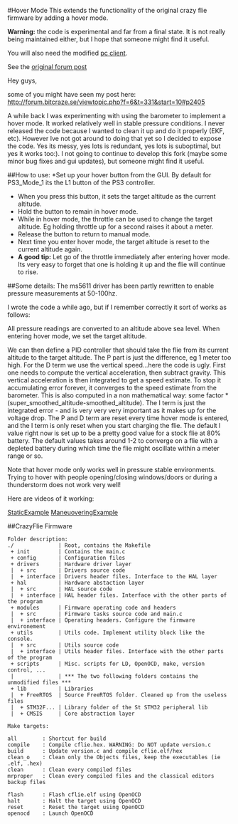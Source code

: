 #Hover Mode
This extends the functionality of the original crazy flie firmware by adding a hover mode.

**Warning:** the code is experimental and far from a final state. It is not really being 
maintained either, but I hope that someone might find it useful.

You will also need the modified [pc client](https://bitbucket.org/bitcraze/crazyflie-pc-client "pc-client OMWDUNKLEY").


See the [original forum post](http://forum.bitcraze.se/viewtopic.php?f=6&t=523&p=3351#p3351 "Original Post")


Hey guys,

some of you might have seen my post here: 
http://forum.bitcraze.se/viewtopic.php?f=6&t=331&start=10#p2405

A while back I was experimenting with using the barometer to implement a hover mode. 
It worked relatively well in stable pressure conditions. I never released the code 
because I wanted to clean it up and do it properly (EKF, etc). However Ive not got 
around to doing that yet so I decided to expose the code. Yes its messy, yes lots 
is redundant, yes lots is suboptimal, but yes it works too:). I not going to 
continue to develop this fork (maybe some minor bug fixes and gui updates), but 
someone might find it useful.

##How to use:
*Set up your hover button from the GUI. By default for PS3_Mode_1 its the L1 button of the PS3 controller.
* When you press this button, it sets the target altitude as the current altitude. 
* Hold the button to remain in hover mode.
* While in hover mode, the throttle can be used to change the target altitude. Eg holding throttle up for a second raises it about a meter.
* Release the button to return to manual mode.
* Next time you enter hover mode, the target altitude is reset to the current altitude again.
* **A good tip:** Let go of the throttle immediately after entering hover mode. Its very easy to forget that one is holding it up and the flie will continue to rise.

##Some details:
The ms5611 driver has been partly rewritten to enable pressure measurements at 50-100hz.

I wrote the code a while ago, but if I remember correctly it sort of works as follows:

All pressure readings are converted to an altitude above sea level.
When entering hover mode, we set the target altitude. 

We can then define a PID controller that should take the flie from its current 
altitude to the target altitude. The P part is just the difference, eg 1 meter too high.
For the D term we use the vertical speed...here the code is ugly. First one needs to 
compute the vertical acceleration, then subtract gravity. This vertical acceleration 
is then integrated to get a speed estimate. To stop it accumulating error forever, 
it converges to the speed estimate from the barometer. This is also computed in a 
non mathematical way: some factor * (super_smoothed_altitude-smoothed_altitude).
The I term is just the integrated error - and is very very very important as it 
makes up for the voltage drop. The P and D term are reset every time hover mode is 
entered, and the I term is only reset when you start charging the flie. The default 
I value right now is set up to be a pretty good value for a stock flie at 80% battery. 
The default values takes around 1-2 to converge on a flie with a depleted battery 
during which time the flie might oscillate within a meter range or so.

Note that hover mode only works well in pressure stable environments. Trying to hover 
with people opening/closing windows/doors or during a thunderstorm does not work very well!

Here are videos of it working:

[StaticExample](http://www.youtube.com/watch?v=aRsvPyRQaFA "Youtube video")
[ManeuoveringExample](http://www.youtube.com/watch?v=0oYzMVUKZKI "Youtube video")



##CrazyFlie Firmware
```
Folder description:
./              | Root, contains the Makefile
 + init         | Contains the main.c
 + config       | Configuration files
 + drivers      | Hardware driver layer
 |  + src       | Drivers source code
 |  + interface | Drivers header files. Interface to the HAL layer
 + hal          | Hardware abstaction layer
 |  + src       | HAL source code
 |  + interface | HAL header files. Interface with the other parts of the program
 + modules      | Firmware operating code and headers
 |  + src       | Firmware tasks source code and main.c
 |  + interface | Operating headers. Configure the firmware environement
 + utils        | Utils code. Implement utility block like the console.
 |  + src       | Utils source code
 |  + interface | Utils header files. Interface with the other parts of the program
 + scripts      | Misc. scripts for LD, OpenOCD, make, version control, ...
 |              | *** The two following folders contains the unmodified files ***
 + lib          | Libraries
 |  + FreeRTOS  | Source FreeRTOS folder. Cleaned up from the useless files
 |  + STM32F... | Library folder of the St STM32 peripheral lib
 |  + CMSIS     | Core abstraction layer

Make targets:

all        : Shortcut for build
compile    : Compile cflie.hex. WARNING: Do NOT update version.c
build      : Update version.c and compile cflie.elf/hex
clean_o    : Clean only the Objects files, keep the executables (ie .elf, .hex)
clean      : Clean every compiled files
mrproper   : Clean every compiled files and the classical editors backup files

flash      : Flash cflie.elf using OpenOCD
halt       : Halt the target using OpenOCD
reset      : Reset the target using OpenOCD
openocd    : Launch OpenOCD
```
